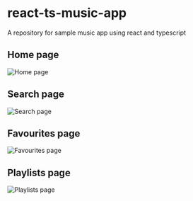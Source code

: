 # react-ts-music-app
A repository for sample music app using react and typescript 

## Home page
![Home page](/home.png?raw=true "home page")

## Search page
![Search page](/search.png?raw=true "Search page")

## Favourites page
![Favourites page](/favourites.png?raw=true "Favourites page")

## Playlists page
![Playlists page](/playlists.png?raw=true "Playlists page")


